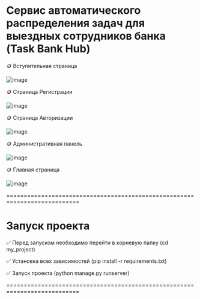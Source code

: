 # Сервис автоматического распределения задач для выездных сотрудников банка (Task Bank Hub)

🪙 Вступительная страница

![image](https://github.com/GgWp897/projectBank/assets/107105044/b2ada6f4-fbee-4c0f-a779-eb6789f98cd3)


🪙 Страница Регистрации 

![image](https://github.com/GgWp897/projectBank/assets/107105044/bbbe0a12-dc6c-44c5-92ce-f0e78b439cd0)


🪙 Страница Авторизации

![image](https://github.com/GgWp897/projectBank/assets/107105044/eb81c932-fb28-44ef-81b8-55b0e0cca277)


🪙 Административная панель 

![image](https://github.com/GgWp897/projectBank/assets/107105044/ea1aa2b6-8fcd-44bd-858f-6fd043b08d2c)


🪙 Главная страница

![image](https://github.com/GgWp897/projectBank/assets/107105044/f56c26dd-dbff-4308-93e2-29c8989e8b33)


===========================================================================

# Запуск проекта 

✅ Перед запуском необходимо перейти в корневую папку (cd my_project)

✅ Установка всех зависимостей (pip install -r requirements.txt)

✅ Запуск проекта (python manage.py runserver)

===========================================================================





